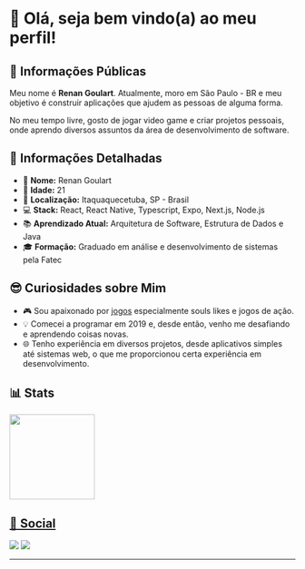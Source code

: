 # 👋 Olá, seja bem vindo(a) ao meu perfil!

## 🌟 Informações Públicas

Meu nome é **Renan Goulart**. Atualmente, moro em São Paulo - BR e meu objetivo é construir aplicações que ajudem as pessoas de alguma forma.

No meu tempo livre, gosto de jogar video game e criar projetos pessoais, onde aprendo diversos assuntos da área de desenvolvimento de software.

## 📝 Informações Detalhadas

- 👤 **Nome:** Renan Goulart
- 🎂 **Idade:** 21 
- 📍 **Localização:** Itaquaquecetuba, SP - Brasil  
- 💻 **Stack:** React, React Native, Typescript, Expo, Next.js, Node.js
- 📚 **Aprendizado Atual:** Arquitetura de Software, Estrutura de Dados e Java 
- 🎓 **Formação:** Graduado em análise e desenvolvimento de sistemas pela Fatec

## 😎 Curiosidades sobre Mim

- 🎮 Sou apaixonado por [jogos](https://backloggd.com/u/RenanSGM/games/) especialmente souls likes e jogos de ação.
- 💡 Comecei a programar em 2019 e, desde então, venho me desafiando e aprendendo coisas novas.   
- 🌐 Tenho experiência em diversos projetos, desde aplicativos simples até sistemas web, o que me proporcionou certa experiência em desenvolvimento.   

## 📊 Stats

<div align="left">
  <a href="https://github.com/RenanGoulart">
  <img height="150em" src="https://github-readme-stats.vercel.app/api/top-langs/?username=RenanGoulart&layout=compact&langs_count=7&theme=github_dark"/>
</div>

## 🛜 Social
  
<div>
  <a href="https://github.com/RenanGoulart">
    <a href="https://www.linkedin.com/in/renan-goulart-b584b11a9/"><img src="https://img.shields.io/badge/LinkedIn-0077B5?style=for-the-badge&logo=linkedin&logoColor=white"/></a>
  <a href="mailto:renan.goulart4@gmail.com"><img src="https://img.shields.io/badge/Gmail-D14836?style=for-the-badge&logo=gmail&logoColor=white"/></a>
</div>

---

